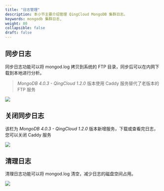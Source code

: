 ```yaml
---
title: "日志管理"
description: 本小节主要介绍管理 QingCloud MongoDB 集群日志。 
keywords: mongodb 集群日志, 
weight: 80
collapsible: false
draft: false
---
```



## 同步日志

同步日志功能可以将 mongod.log 拷贝到系统的 FTP 目录，同步后可以在内网下载到本地进行分析。

> _MongoDB 4.0.3 - QingCloud 1.2.0_ 版本使用 Caddy 服务替代了老版本的 FTP 服务

![](../../_images/copy_log.png)

## 关闭同步日志

该栏为 _MongoDB 4.0.3 - QingCloud 1.2.0_ 版本新增服务，下载或查看完日志，您可以关闭 Caddy 服务

![](../../_images/stop_copy_log.png)

## 清理日志

清理日志功能可以将 mongod.log 清空，减少日志的磁盘空间占用。

![](../../_images/clean_log.png)
